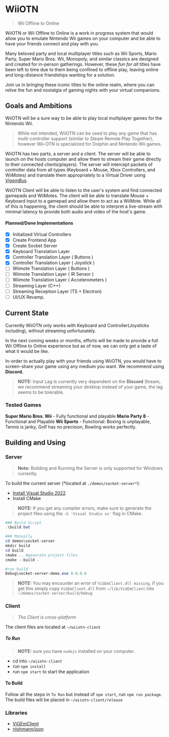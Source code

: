 # WiiOTN
> Wii Offline to Online

WiiOTN or Wii Offline to Online is a work in progress system that would allow you to emulate Nintendo Wii games on your computer and be able to have your friends connect and play with you. 

Many beloved party and local multiplayer titles such as Wii Sports, Mario Party, Super Mario Bros. Wii, Monopoly, and similar classics are designed and created for in-person gatherings. However, these *fun for all* titles have been left to time due to them being confined to offline play, leaving online and long-distance friendships wanting for a solution.

Join us in bringing these iconic titles to the online realm, where you can relive the fun and nostalgia of gaming nights with your virtual companions. 

## Goals and Ambitions
WiiOTN will be a sure way to be able to play local multiplayer games for the Nintendo Wii.

>While not intended, WiiOTN can be used to play any game that has multi-controller support (similar to Steam Remote Play Together), however Wii-OTN is specialized for Dolphin and Nintendo Wii games.

WiiOTN has two parts, a server and a client. The server will be able to launch on the hosts computer and allow them to stream their game directly to their connected clients(players). The server will intercept packets of controller data from all types (Keyboard + Mouse, Xbox Controllers, and WiiMotes) and translate them appropriately to a Virtual Driver using [*VigemBus*](https://github.com/nefarius/ViGEmBus). 

WiiOTN Client will be able to listen to the user's system and find connected gamepads and WiiMotes. The client will be able to translate Mouse + Keyboard Input to a gamepad and allow them to act as a WiiMote. While all of this is happening, the client should be able to interpret a live-stream with minimal latency to provide both audio and video of the host's game.

#### Planned/Done Implementations
- [x] Initialized Virtual Controllers
- [x] Create Frontend App
- [x] Create Socket Server
- [x] Keyboard Translation Layer
- [x] Controller Translation Layer ( Buttons )
- [x] Controller Translation Layer ( Joystick )
- [ ] Wiimote Translation Layer ( Buttons )
- [ ] Wiimote Translation Layer ( IR Sensor )
- [ ] Wiimote Translation Layer ( Accelerometers )
- [ ] Streaming Layer (C++)
- [ ] Streaming Reception Layer (TS + Electron)
- [ ] UI/UX Revamp.

## Current State

Currently WiiOTN only works with Keyboard and Controller(Joysticks including), without streaming unfortunately. 

In the next coming weeks or months, efforts will be made to provide a full Wii Offline to Online experience but as of now, we can only get a taste of what it would be like.

In-order to actually play with your friends using WiiOTN, you would have to screen-share your game using any medium you want. We recommend using **Discord.**

>**NOTE:** Input Lag is currently very dependent on the **Discord** Stream, we recommend streaming your desktop instead of your game, the lag seems to be tolerable.

### Tested Games

**Super Mario Bros. Wii** - Fully functional and playable
**Mario Party 8** - Functional and Playable
**Wii Sports** - Functional: Boxing is unplayable, Tennis is janky, Golf has no precision, Bowling works perfectly.


## Building and Using

### Server 

>**Note:** Building and Running the Server is only supported for Windows currently.

To build the current server (*located at `./demos/socket-server*`):
- [Install Visual Studio 2022](https://visualstudio.microsoft.com/vs/)
- Install CMake
> **NOTE:** If you get any compiler errors, make sure to generate the project files using the `-G 'Visual Studio xx'` flag in CMake.

```powershell
### Build Script
.\build.bat

### Manually
cd demos\socket-server
mkdir build
cd build
cmake .. #generate project files
cmake --build .

#run build
Debug\socket-server-demo.exe 0.0.0.0
```

>**NOTE:** You may encounter an error of `ViGEmClient.dll missing`, if you get this simply copy `ViGEmClient.dll` from `~/lib/ViGEmClient` into `~/demos/socket-server/build/Debug`

### Client
> *The Client is cross-platform*

The client files are located at `~/wiiotn-client`
##### To Run
> **NOTE:** sure you have `nodejs` installed on your computer.

- cd into `~/wiiotn-client`
- run `npm install`
- run `npm start` to start the application
#### To Build

Follow all the steps in `To Run` but instead of `npm start`, run `npm run package`. The build files will be placed in `~/wiiotn-client/release` 

### Libraries
- [ViGEmClient](https://github.com/nefarius/ViGEmClient)
- [nlohmann/json](https://github.com/nlohmann/json)